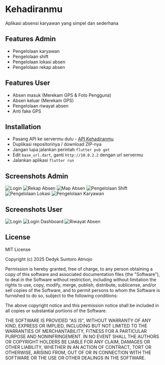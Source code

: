 
# Kehadiranmu

Aplikasi absensi karyawan yang simpel dan sederhana


## Features Admin

- Pengelolaan karyawan
- Pengelolaan shift
- Pengelolaan lokasi absen
- Pengelolaan rekap absen

## Features User

- Absen masuk (Merekam GPS & Foto Pengguna)
- Absen keluar (Merekam GPS)
- Pengelolaan riwayat absen
- Anti fake GPS

## Installation

- Pasang API ke servermu dulu - [API Kehadiranmu](https://github.com/dedyksuntoro/api_kehadiranmu)
- Duplikasi repositorinya / download ZIP-nya
- Jangan lupa jalankan perintah `flutter pub get`
- Edit `base_url.dart`, ganti `http://10.0.2.2` dengan url servermu
- Jalankan aplikasi `flutter run`

## Screenshots Admin

![Login](https://raw.githubusercontent.com/dedyksuntoro/kehadiranmu/refs/heads/master/screenshots/flutter_01.png)
![Rekap Absen](https://raw.githubusercontent.com/dedyksuntoro/kehadiranmu/refs/heads/master/screenshots/flutter_02.png)
![Map Absen](https://raw.githubusercontent.com/dedyksuntoro/kehadiranmu/refs/heads/master/screenshots/flutter_03.png)
![Pengelolaan Shift](https://raw.githubusercontent.com/dedyksuntoro/kehadiranmu/refs/heads/master/screenshots/flutter_04.png)
![Pengelolaan Lokasi](https://raw.githubusercontent.com/dedyksuntoro/kehadiranmu/refs/heads/master/screenshots/flutter_05.png)
![Pengelolaan Karyawan](https://raw.githubusercontent.com/dedyksuntoro/kehadiranmu/refs/heads/master/screenshots/flutter_06.png)

## Screenshots User

![Login](https://raw.githubusercontent.com/dedyksuntoro/kehadiranmu/refs/heads/master/screenshots/flutter_01.png)
![Login Dashboard](https://raw.githubusercontent.com/dedyksuntoro/kehadiranmu/refs/heads/master/screenshots/flutter_07.png)
![Riwayat Absen](https://raw.githubusercontent.com/dedyksuntoro/kehadiranmu/refs/heads/master/screenshots/flutter_08.png)

## License

MIT License

Copyright (c) 2025 Dedyk Suntoro Atmojo

Permission is hereby granted, free of charge, to any person obtaining a copy
of this software and associated documentation files (the "Software"), to deal
in the Software without restriction, including without limitation the rights
to use, copy, modify, merge, publish, distribute, sublicense, and/or sell
copies of the Software, and to permit persons to whom the Software is
furnished to do so, subject to the following conditions:

The above copyright notice and this permission notice shall be included in all
copies or substantial portions of the Software.

THE SOFTWARE IS PROVIDED "AS IS", WITHOUT WARRANTY OF ANY KIND, EXPRESS OR
IMPLIED, INCLUDING BUT NOT LIMITED TO THE WARRANTIES OF MERCHANTABILITY,
FITNESS FOR A PARTICULAR PURPOSE AND NONINFRINGEMENT. IN NO EVENT SHALL THE
AUTHORS OR COPYRIGHT HOLDERS BE LIABLE FOR ANY CLAIM, DAMAGES OR OTHER
LIABILITY, WHETHER IN AN ACTION OF CONTRACT, TORT OR OTHERWISE, ARISING FROM,
OUT OF OR IN CONNECTION WITH THE SOFTWARE OR THE USE OR OTHER DEALINGS IN THE
SOFTWARE.

